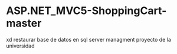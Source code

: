 # ASP.NET_MVC5-ShoppingCart-master
xd
restaurar base de datos en sql server managment
proyecto de la universidad

